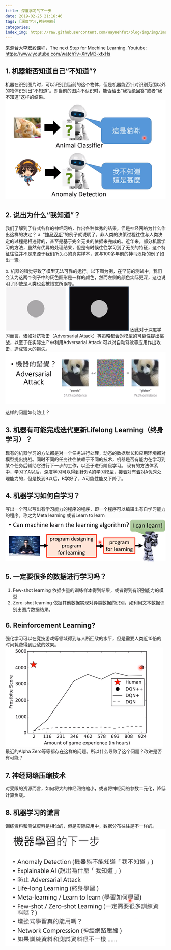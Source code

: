 ```yaml
---
title: 深度学习的下一步
date: 2019-02-25 21:16:46
tags: [深度学习,神经网络]
categories:  
index_img: https://raw.githubusercontent.com/Waynehfut/blog/img/img/Image1.png
---
```

来源台大李宏毅课程，The next Step for Mechine Learning.
Youtube: https://www.youtube.com/watch?v=XnyM3-xtxHs

<!-- more -->
## 1. 机器能否知道自己“不知道”?
机器在识别图片时，可以识别到当前的这个物体，但是机器能否针对识别范围以外的物体识别出“不知道”。即当前的图片不认识时，能否给出“我拒绝回答”或者“我不知道”这样的结果。
![Image1.png](challengefoMl/Image1.png)

## 2. 说出为什么“我知道”？
我们了解到了各式各样的神经网络，作出各种优秀的结果，但是神经网络为什么作出这样的决定？
a. “[神马汉斯](https://zh.wikipedia.org/zh-hans/%E5%8D%A1%E5%B0%94%C2%B7%E6%96%AF%E5%9B%BE%E5%A7%86%E5%A4%AB)”的例子就说明了，非人类的决策过程往往与人类决定的过程是相违背的，甚至是基于完全无关的依据来完成的。近年来，部分机器学习的方法，虽然有优异的处理结果，但是有时候往往学习到了无关的特征，这个特征往往并不是来源于我们所关心的真实样本，这与100多年前的神马汉斯的例子如出一辙。

b. 机器的错觉导致了模型无法可靠的运行。以下图为例，在早前的测试中，我们会认为这两个例子中的灰色圆形是一样的颜色，然而左侧的颜色实际更深，这也说明了即使是人类也会被错觉所误导。
![Image2.png](challengefoMl/Image2.png)
因此对于深度学习而言，诸如对抗攻击（Adversarial Attack）等策略都会对模型的可靠性提出挑战，以至于在实际生产中利用Adversarial Attack 可以对自动驾驶等应用作出攻击，造成较大的损失。
![Image3.png](challengefoMl/Image3.png)

这样的问题如何防止？

## 3. 机器有可能完成迭代更新Lifelong Learning（终身学习）？
现有的机器学习的方法都是对一个任务进行处理，动态的数据增长和应用环境都对模型提出挑战。同时不同的任务往往依赖于不同的技术，机器是否有能力在学习到某个任务后辅助它进行下一步的工作，以至于进行阶段学习。 
现有的方法体系中，学习了A以后，深度学习可以得到针对A的学习模型，接着对有着对A优秀处理能力的，但是换到B以后，B学好了，A可能性能又下降了。

## 4. 机器学习如何自学习？

写出一个可以写出有学习能力的程序的程序，即一个程序可以编辑出有自学习能力的程序。称之为Meta learning 或者Learn to learn
![Image4.png](challengefoMl/Image4.png)

## 5. 一定要很多的数据进行学习吗？
1. Few-shot learning
依据少量的训练样本得到结果，或者得到有识别能力的模型
2. Zero-shot learning
依据其他数据实现对异类数据的识别，如利用文本数据识别出图片数据结果。

## 6. Reinforcement Learning?
强化学习可以在竞技游戏等领域得到与人所匹敌的水平，但是需要人类近10倍的时间耗费得到匹敌的效果。
![Image5.png](challengefoMl/Image5.png)
最近的Alpha Zero等等都存在这样的问题。所以什么导致了这个问题？改进是否有可能？

## 7. 神经网络压缩技术
对受限的资源而言，如何将大的神经网络缩小，或者将神经网络参数二元化，降低计算负载。

## 8. 机器学习的谎言
训练资料和测试资料是相似的，但是实际应用中，数据分布往往是不一样的。
![Image6.png](challengefoMl/Image6.png)

